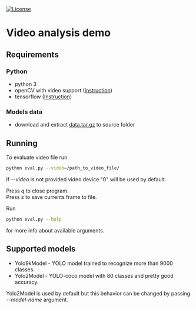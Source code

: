[![License](https://img.shields.io/badge/License-Apache%202.0-blue.svg?style=flat-square)](LICENSE)

# Video analysis demo

## Requirements

### Python
* python 3
* openCV with video support ([Instruction](https://docs.opencv.org/trunk/d7/d9f/tutorial_linux_install.html))
* tensorflow ([Instruction](https://www.tensorflow.org/install/install_linux))

### Models data
* download and extract [data.tar.gz](https://s3.amazonaws.com/video-analysis-demo/data.tar.gz) to source folder

## Running

To evaluate video file run
```bash
python eval.py --video=/path_to_video_file/
```
If _--video_ is not provided video device "0" will be used by default.

Press _q_ to close program.\
Press _s_ to save currents frame to file.

Run 
```bash
python eval.py --help
``` 
for more info about available arguments.

## Supported models

* Yolo9kModel - YOLO model trained to recognize more than 9000 classes.
* Yolo2Model - YOLO-coco model with 80 classes and pretty good accuracy.

Yolo2Model is used by default but this behavior can be changed by passing _--model-name_ argument.
